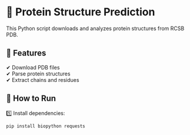 # 🧬 Protein Structure Prediction

This Python script downloads and analyzes protein structures from RCSB PDB.

## 🚀 Features
✔ Download PDB files  
✔ Parse protein structures  
✔ Extract chains and residues  

## 🔧 How to Run
1️⃣ Install dependencies:  
   ```sh
   pip install biopython requests
